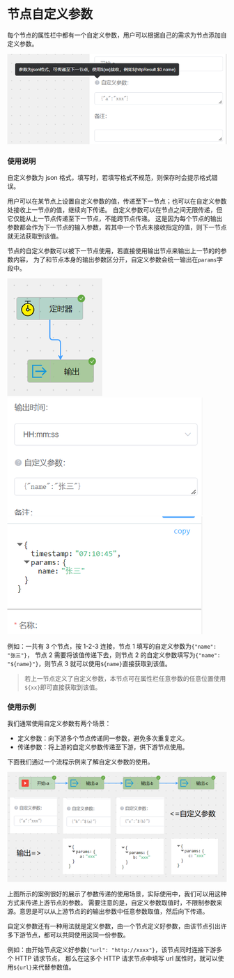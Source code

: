 # 节点自定义参数

每个节点的属性栏中都有一个自定义参数，用户可以根据自己的需求为节点添加自定义参数。

![image](../img/flow-params.png ":size=50%")

### 使用说明

自定义参数为 json 格式，填写时，若填写格式不规范，则保存时会提示格式错误。

用户可以在某节点上设置自定义参数的值，传递至下一节点；也可以在自定义参数处接收上一节点的值，继续向下传递。
自定义参数可以在节点之间无限传递，但它仅能从上一节点传递至下一节点，不能跨节点传递。
这是因为每个节点的输出参数都会作为下一节点的输入参数，若其中一个节点未接收指定的值，则下一节点就无法获取到该值。

节点的自定义参数可以被下一节点使用，若直接使用输出节点来输出上一节的的参数内容，
为了和节点本身的输出参数区分开，自定义参数会统一输出在`params`字段中。

![image](../img/flow-params1.png ":size=14%")
![image](../img/flow-params2.png ":size=30%")
![image](../img/flow-params3.png ":size=30%")

例如：一共有 3 个节点，按 1-2-3 连接，节点 1 填写的自定义参数为`{"name": "张三"}`，
节点 2 需要将该值传递下去，则节点 2 的自定义参数填写为`{"name": "${name}"}`，则节点 3 就可以使用`${name}`直接获取到该值。

> 若上一节点定义了自定义参数，本节点可在属性栏任意参数的任意位置使用`${xx}`即可直接获取到该值。

### 使用示例

我们通常使用自定义参数有两个场景：

- 定义参数：向下游多个节点传递同一参数，避免多次重复定义。
- 传递参数：将上游的自定义参数传递至下游，供下游节点使用。

下面我们通过一个流程示例来了解自定义参数的使用。

![image](../img/flow-params4.png)

上图所示的案例很好的展示了参数传递的使用场景，实际使用中，我们可以用这种方式来传递上游节点的参数。
需要注意的是，自定义参数取值时，不限制参数来源。意思是可以从上游节点的的输出参数中任意参数取值，然后向下传递。

自定义参数还有一种用法就是定义参数，由一个节点定义好参数，由该节点引出许多下游节点，都可以共同使用这同一份参数。

例如：由开始节点定义好参数`{"url": "http://xxxx"}`，该节点同时连接下游多个 HTTP 请求节点，
那么在这多个 HTTP 请求节点中填写 url 属性时，就可以使用`${url}`来代替参数值。
